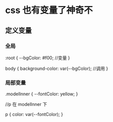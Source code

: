 # css 也有变量了神奇不

## 定义变量


### 全局

:root {
    --bgColor: #f00;   //变量
}


body {
    background-color: var(--bgColor); //调用
}


### 局部变量

.modelInner {
    --fontColor: yellow;
}

//p 在 modelInner 下

p {
    color: var(--fontColor);
}
